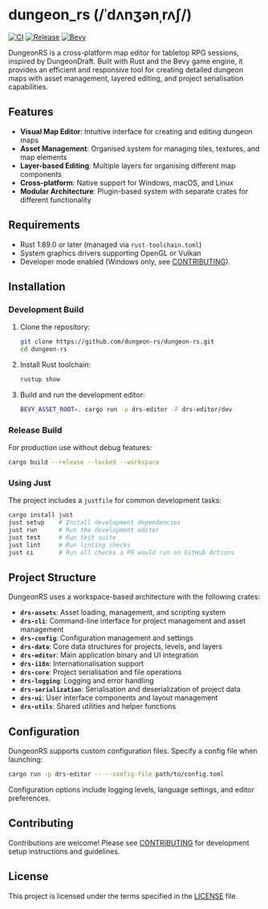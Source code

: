 # dungeon_rs (/ˈdʌnʒənˌrʌʃ/)
[![CI](https://github.com/dungeon-rs/dungeon-rs/actions/workflows/ci.yaml/badge.svg)](https://github.com/dungeon-rs/dungeon-rs/actions/workflows/ci.yaml)
[![Release](https://github.com/dungeon-rs/dungeon-rs/actions/workflows/release.yaml/badge.svg)](https://github.com/dungeon-rs/dungeon-rs/actions/workflows/release.yaml)
[![Bevy](https://img.shields.io/deps-rs/bevy/0.16.1)]([[https://crate.io]()](https://crates.io/crates/bevy))

DungeonRS is a cross-platform map editor for tabletop RPG sessions, inspired by DungeonDraft. Built with Rust and the Bevy game engine, it provides an efficient and responsive tool for creating detailed dungeon maps with asset management, layered editing, and project serialisation capabilities.

## Features

- **Visual Map Editor**: Intuitive interface for creating and editing dungeon maps
- **Asset Management**: Organised system for managing tiles, textures, and map elements
- **Layer-based Editing**: Multiple layers for organising different map components
- **Cross-platform**: Native support for Windows, macOS, and Linux
- **Modular Architecture**: Plugin-based system with separate crates for different functionality

## Requirements

- Rust 1.89.0 or later (managed via `rust-toolchain.toml`)
- System graphics drivers supporting OpenGL or Vulkan
- Developer mode enabled (Windows only, see [CONTRIBUTING](./CONTRIBUTING.md#using-claude-code-on-windows)).

## Installation

### Development Build

1. Clone the repository:
   ```bash
   git clone https://github.com/dungeon-rs/dungeon-rs.git
   cd dungeon-rs
   ```

2. Install Rust toolchain:
   ```bash
   rustup show
   ```

3. Build and run the development editor:
   ```bash
   BEVY_ASSET_ROOT=. cargo run -p drs-editor -F drs-editor/dev
   ```

### Release Build

For production use without debug features:
```bash
cargo build --release --locked --workspace
```

### Using Just

The project includes a `justfile` for common development tasks:
```bash
cargo install just
just setup    # Install development dependencies
just run      # Run the development editor
just test     # Run test suite
just lint     # Run linting checks
just ci       # Run all checks a PR would run on GitHub Actions
```

## Project Structure

DungeonRS uses a workspace-based architecture with the following crates:

- **`drs-assets`**: Asset loading, management, and scripting system
- **`drs-cli`**: Command-line interface for project management and asset management
- **`drs-config`**: Configuration management and settings
- **`drs-data`**: Core data structures for projects, levels, and layers
- **`drs-editor`**: Main application binary and UI integration
- **`drs-i18n`**: Internationalisation support
- **`drs-core`**: Project serialisation and file operations
- **`drs-logging`**: Logging and error handling
- **`drs-serialization`**: Serialisation and deserialization of project data
- **`drs-ui`**: User interface components and layout management
- **`drs-utils`**: Shared utilities and helper functions

## Configuration

DungeonRS supports custom configuration files. Specify a config file when launching:
```bash
cargo run -p drs-editor -- --config-file path/to/config.toml
```

Configuration options include logging levels, language settings, and editor preferences.

## Contributing

Contributions are welcome! Please see [CONTRIBUTING](CONTRIBUTING.md) for development setup instructions and guidelines.

## License

This project is licensed under the terms specified in the [LICENSE](LICENSE) file.

